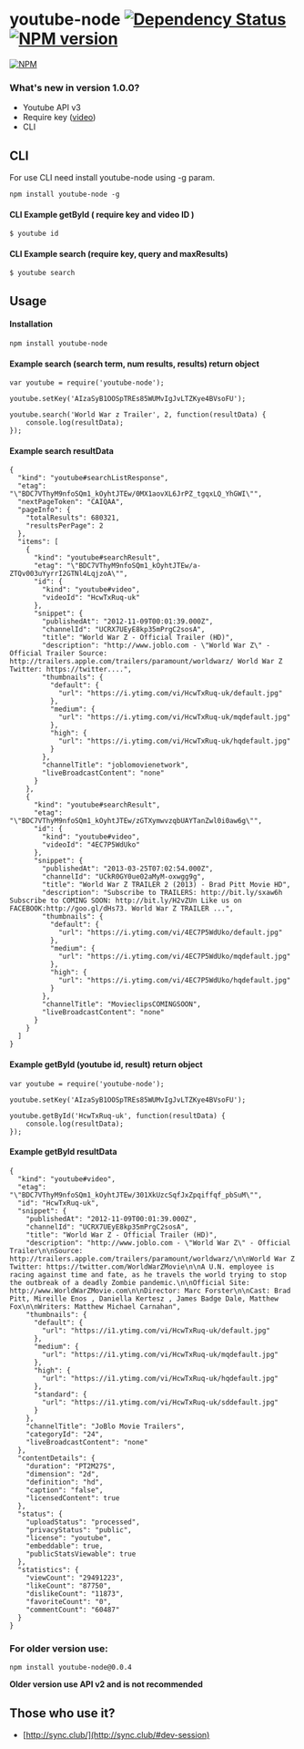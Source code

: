 # youtube-node [![Dependency Status](https://david-dm.org/paulomcnally/youtube-node.png)](https://david-dm.org/paulomcnally/youtube-node) [![NPM version](https://badge.fury.io/js/youtube-node.png)](http://badge.fury.io/js/youtube-node)

[![NPM](https://nodei.co/npm/youtube-node.png?downloads=true)](https://nodei.co/npm/youtube-node/)

### What's new in version 1.0.0?
* Youtube API v3
* Require key ([video](https://www.youtube.com/watch?v=Im69kzhpR3I))
* CLI

## CLI

For use CLI need install youtube-node using -g param.
    
    npm install youtube-node -g

#### CLI Example getById ( require key and video ID )

    $ youtube id


#### CLI Example search (require key, query and maxResults)
    
    $ youtube search

## Usage

#### Installation
    npm install youtube-node

#### Example search (search term, num results, results) return object
    var youtube = require('youtube-node');

    youtube.setKey('AIzaSyB1OOSpTREs85WUMvIgJvLTZKye4BVsoFU');

    youtube.search('World War z Trailer', 2, function(resultData) {
        console.log(resultData);
    });

#### Example search resultData

    {
      "kind": "youtube#searchListResponse",
      "etag": "\"BDC7VThyM9nfoSQm1_kOyhtJTEw/0MX1aovXL6JrPZ_tgqxLQ_YhGWI\"",
      "nextPageToken": "CAIQAA",
      "pageInfo": {
        "totalResults": 680321,
        "resultsPerPage": 2
      },
      "items": [
        {
          "kind": "youtube#searchResult",
          "etag": "\"BDC7VThyM9nfoSQm1_kOyhtJTEw/a-ZTQv003uYyrrI2GTNl4LqjzoA\"",
          "id": {
            "kind": "youtube#video",
            "videoId": "HcwTxRuq-uk"
          },
          "snippet": {
            "publishedAt": "2012-11-09T00:01:39.000Z",
            "channelId": "UCRX7UEyE8kp35mPrgC2sosA",
            "title": "World War Z - Official Trailer (HD)",
            "description": "http://www.joblo.com - \"World War Z\" - Official Trailer Source: http://trailers.apple.com/trailers/paramount/worldwarz/ World War Z Twitter: https://twitter....",
            "thumbnails": {
              "default": {
                "url": "https://i.ytimg.com/vi/HcwTxRuq-uk/default.jpg"
              },
              "medium": {
                "url": "https://i.ytimg.com/vi/HcwTxRuq-uk/mqdefault.jpg"
              },
              "high": {
                "url": "https://i.ytimg.com/vi/HcwTxRuq-uk/hqdefault.jpg"
              }
            },
            "channelTitle": "joblomovienetwork",
            "liveBroadcastContent": "none"
          }
        },
        {
          "kind": "youtube#searchResult",
          "etag": "\"BDC7VThyM9nfoSQm1_kOyhtJTEw/zGTXymwvzqbUAYTanZwl0i0aw6g\"",
          "id": {
            "kind": "youtube#video",
            "videoId": "4EC7P5WdUko"
          },
          "snippet": {
            "publishedAt": "2013-03-25T07:02:54.000Z",
            "channelId": "UCkR0GY0ue02aMyM-oxwgg9g",
            "title": "World War Z TRAILER 2 (2013) - Brad Pitt Movie HD",
            "description": "Subscribe to TRAILERS: http://bit.ly/sxaw6h Subscribe to COMING SOON: http://bit.ly/H2vZUn Like us on FACEBOOK:http://goo.gl/dHs73. World War Z TRAILER ...",
            "thumbnails": {
              "default": {
                "url": "https://i.ytimg.com/vi/4EC7P5WdUko/default.jpg"
              },
              "medium": {
                "url": "https://i.ytimg.com/vi/4EC7P5WdUko/mqdefault.jpg"
              },
              "high": {
                "url": "https://i.ytimg.com/vi/4EC7P5WdUko/hqdefault.jpg"
              }
            },
            "channelTitle": "MovieclipsCOMINGSOON",
            "liveBroadcastContent": "none"
          }
        }
      ]
    }

#### Example getById (youtube id, result) return object
    var youtube = require('youtube-node');

    youtube.setKey('AIzaSyB1OOSpTREs85WUMvIgJvLTZKye4BVsoFU');

    youtube.getById('HcwTxRuq-uk', function(resultData) {
        console.log(resultData);
    });

#### Example getById resultData

    {
      "kind": "youtube#video",
      "etag": "\"BDC7VThyM9nfoSQm1_kOyhtJTEw/301XkUzcSqfJxZpqiffqf_pbSuM\"",
      "id": "HcwTxRuq-uk",
      "snippet": {
        "publishedAt": "2012-11-09T00:01:39.000Z",
        "channelId": "UCRX7UEyE8kp35mPrgC2sosA",
        "title": "World War Z - Official Trailer (HD)",
        "description": "http://www.joblo.com - \"World War Z\" - Official Trailer\n\nSource: http://trailers.apple.com/trailers/paramount/worldwarz/\n\nWorld War Z Twitter: https://twitter.com/WorldWarZMovie\n\nA U.N. employee is racing against time and fate, as he travels the world trying to stop the outbreak of a deadly Zombie pandemic.\n\nOfficial Site: http://www.WorldWarZMovie.com\n\nDirector: Marc Forster\n\nCast: Brad Pitt, Mireille Enos , Daniella Kertesz , James Badge Dale, Matthew Fox\n\nWriters: Matthew Michael Carnahan",
        "thumbnails": {
          "default": {
            "url": "https://i1.ytimg.com/vi/HcwTxRuq-uk/default.jpg"
          },
          "medium": {
            "url": "https://i1.ytimg.com/vi/HcwTxRuq-uk/mqdefault.jpg"
          },
          "high": {
            "url": "https://i1.ytimg.com/vi/HcwTxRuq-uk/hqdefault.jpg"
          },
          "standard": {
            "url": "https://i1.ytimg.com/vi/HcwTxRuq-uk/sddefault.jpg"
          }
        },
        "channelTitle": "JoBlo Movie Trailers",
        "categoryId": "24",
        "liveBroadcastContent": "none"
      },
      "contentDetails": {
        "duration": "PT2M27S",
        "dimension": "2d",
        "definition": "hd",
        "caption": "false",
        "licensedContent": true
      },
      "status": {
        "uploadStatus": "processed",
        "privacyStatus": "public",
        "license": "youtube",
        "embeddable": true,
        "publicStatsViewable": true
      },
      "statistics": {
        "viewCount": "29491223",
        "likeCount": "87750",
        "dislikeCount": "11873",
        "favoriteCount": "0",
        "commentCount": "60487"
      }
    }

### For older version use:

    npm install youtube-node@0.0.4

**Older version use API v2 and is not recommended**

## Those who use it?
* [http://sync.club/](http://sync.club/#dev-session)
